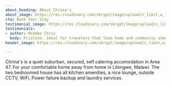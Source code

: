 ```yaml
---
about_heading: About Chrina's
about_image: https://res.cloudinary.com/skrypt/image/upload/c_limit,w_1240,dpr_auto,f_auto/v1597964369/chrinas/IMG-20200819-WA0051_s72iwq.jpg
cta: Book Your Stay
testimonial_image: https://res.cloudinary.com/skrypt/image/upload/c_limit,w_1240,dpr_auto,f_auto/v1594313536/chrinas/WhatsApp_Image_2020-06-28_at_17.08.26_vilttp.jpg
testimonials:
- author: Mzembe Chris
  body: Pristine. Ideal for travelers that love home and community atmosphere.
header_image: https://res.cloudinary.com/skrypt/image/upload/c_limit,w_1240,dpr_auto,f_auto/v1597964369/chrinas/IMG-20200819-WA0051_s72iwq.jpg

---
```

Chrina's is a quiet suburban, secured, self catering accomodation in Area 47. For your comfortable home away from home in Lilongwe, Malawi. The two bedroomed house has all kitchen amenities, a nice lounge, outside CCTV, WiFi, Power failure backup and laundry services.